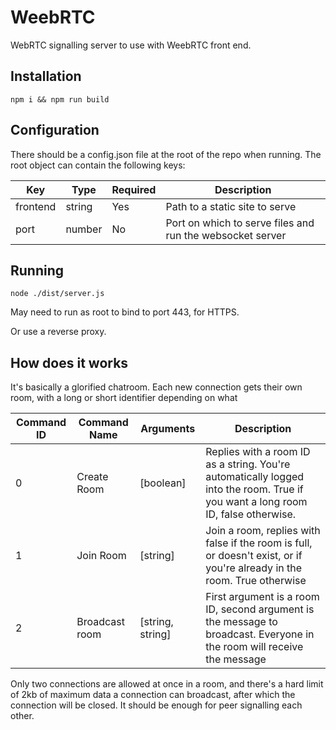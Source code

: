 WeebRTC
=======

WebRTC signalling server to use with WeebRTC
front end.

## Installation

`npm i && npm run build`

## Configuration

There should be a config.json file at the root of the repo when running.
The root object can contain the following keys:

|Key|Type|Required|Description|
|-|-|-|-|
|frontend|string|Yes|Path to a static site to serve|
|port|number|No|Port on which to serve files and run the websocket server|
## Running

`node ./dist/server.js`

May need to run as root to bind to port 443, for HTTPS.

Or use a reverse proxy.

## How does it works

It's basically a glorified chatroom.
Each new connection gets their own room, with a long or short identifier depending on what

| Command ID | Command Name | Arguments | Description |
|-|-|-|-|
|0|Create Room|[boolean]|Replies with a room ID as a string. You're automatically logged into the room. True if you want a long room ID, false otherwise.
|1|Join Room|[string]| Join a room, replies with false if the room is full, or doesn't exist, or if you're already in the room. True otherwise|
|2|Broadcast room|[string, string]|First argument is a room ID, second argument is the message to broadcast. Everyone in the room will receive the message|

Only two connections are allowed at once in a room, and there's a hard limit of 2kb of maximum data a connection can broadcast, after which the connection will be closed. It should be enough for peer signalling each other.
